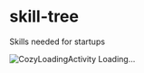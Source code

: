 # skill-tree
Skills needed for startups

![CozyLoadingActivity Loading...](http://i.imgur.com/izEKc6p.png)

